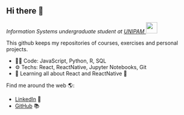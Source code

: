 <h2>Hi there 👋</h2>
<p><em>Information Systems undergraduate student at <a href="https://www.unipam.edu.br/">UNIPAM </a><img src="https://media.giphy.com/media/fYSnHlufseco8Fh93Z/giphy.gif" width="30"> 
</em></p>



This github keeps my repositories of courses, exercises and personal projects.
- 👨‍💻 Code: JavaScript, Python, R, SQL 
- ⚙️ Techs: React, ReactNative, Jupyter Notebooks, Git 
- 🌱 Learning all about React and ReactNative 👀

Find me around the web 🌎:
- <a href="https://www.linkedin.com/in/joaovfsousa/">LinkedIn</a> 💼
- <a href="https://github.com/joaovfsousa">GitHub</a> 📚


